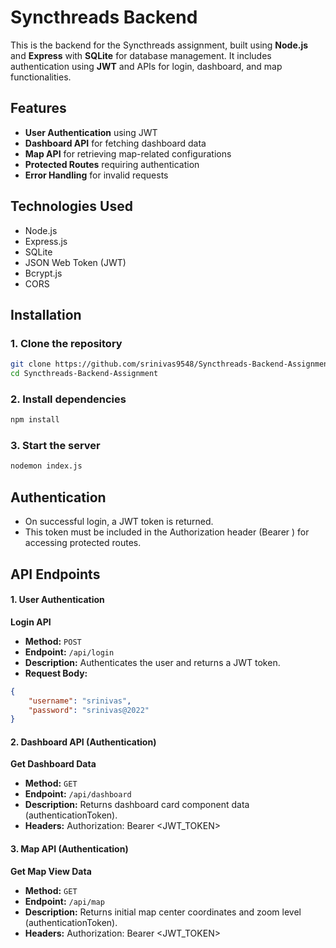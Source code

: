 # Syncthreads Backend

This is the backend for the Syncthreads assignment, built using **Node.js** and **Express** with **SQLite** for database management. It includes authentication using **JWT** and APIs for login, dashboard, and map functionalities.

## Features

- **User Authentication** using JWT
- **Dashboard API** for fetching dashboard data
- **Map API** for retrieving map-related configurations
- **Protected Routes** requiring authentication
- **Error Handling** for invalid requests

## Technologies Used

- Node.js
- Express.js
- SQLite
- JSON Web Token (JWT)
- Bcrypt.js
- CORS

## Installation

### 1. Clone the repository
```sh
git clone https://github.com/srinivas9548/Syncthreads-Backend-Assignment.git
cd Syncthreads-Backend-Assignment
```

### 2. Install dependencies
```sh
npm install
```

### 3. Start the server
```sh
nodemon index.js
```

## Authentication
- On successful login, a JWT token is returned.
- This token must be included in the Authorization header (Bearer <token>) for accessing protected routes.

## API Endpoints

#### **1. User Authentication**

**Login API**
- **Method:** `POST`
- **Endpoint:** `/api/login`
- **Description:** Authenticates the user and returns a JWT token.
- **Request Body:**
```json
{
    "username": "srinivas",
    "password": "srinivas@2022"
}
```

#### **2. Dashboard API (Authentication)** 

**Get Dashboard Data**
- **Method:** `GET`
- **Endpoint:** `/api/dashboard`
- **Description:** Returns dashboard card component data (authenticationToken).
- **Headers:** Authorization: Bearer <JWT_TOKEN>

#### **3. Map API (Authentication)** 

**Get Map View Data**
- **Method:** `GET`
- **Endpoint:** `/api/map`
- **Description:** Returns initial map center coordinates and zoom level (authenticationToken).
- **Headers:** Authorization: Bearer <JWT_TOKEN>